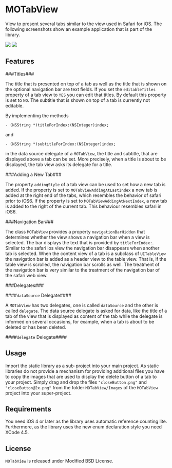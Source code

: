 MOTabView
=========

View to present several tabs similar to the view used in Safari for
iOS. The following screenshots show an example application that is
part of the library.

![](https://github.com/plancalculus/MOTabView/raw/master/Screenshots/MOTabViewExample1.png)
![](https://github.com/plancalculus/MOTabView/raw/master/Screenshots/MOTabViewExample2.png)


Features
--------

###Titles###

The title that is presented on top of a tab as well as the title that
is shown on the optional navigation bar are text fields. If you set
the `editableTitles` property of a tab view to `YES` you can edit that
titles. By default this property is set to `NO`. The subtitle that is
shown on top of a tab is currently not editable.

By implementing the methods

    - (NSString *)titleForIndex:(NSInteger)index;

and

    - (NSString *)subtitleForIndex:(NSInteger)index;

in the data source delegate of a `MOTabView`, the title and subtitle,
that are displayed above a tab can be set. More precisely, when a
title is about to be displayed, the tab view asks its delegate for a
title.


###Adding a New Tab###

The property `addingStyle` of a tab view can be used to set how a new
tab is added. If the property is set to `MOTabViewAddingAtLastIndex` a
new tab is added at the right end of the tabs, which resembles the
behavior of safari prior to iOS6. If the property is set to
`MOTabViewAddingAtNextIndex`, a new tab is added to the right of the
current tab. This behaviour resembles safari in iOS6.


###Navigation Bar###

The class `MOTabView` provides a property `navigationBarHidden` that
determines whether the view shows a navigation bar when a view is
selected. The bar displays the text that is provided by
`titleForIndex:`. Similar to the safari ios view the navigation bar
disappears when another tab is selected. When the content view of a
tab is a subclass of `UITableView` the navigation bar is added as a
header view to the table view. That is, if the table view is scrolled,
the navigation bar scrolls as well. The treatment of the navigation
bar is very similar to the treatment of the navigation bar of the
safari web view.


###Delegates###

####`dataSource` Delegate####

A `MOTabView` has two delegates, one is called `dataSource` and the
other is called `delegate`. The data source delegate is asked for
data, like the title of a tab of the view that is displayed as content
of the tab while the delegate is informed on several occasions, for
example, when a tab is about to be deleted or has been deleted.


####`delegate` Delegate####




Usage
-----

Import the static library as a sub-project into your main project. As
static libraries do not provide a mechanism for providing additional
files you have to copy the images that are used to display the delete
button of a tab to your project. Simply drag and drop the files
`"closeButton.png"` and `"closeButton@2x.png"` from the folder
`MOTabView/Images` of the `MOTabView` project into your super-project.


Requirements
------------

You need iOS 4 or later as the library uses automatic reference
counting lite. Furthermore, as the library uses the new enum
declaration style you need XCode 4.5.


License
-------

`MOTabView` is released under Modified BSD License.
